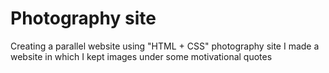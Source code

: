 # Photography site
 Creating a parallel website using "HTML + CSS" photography site
I made a website in which I kept images under some motivational quotes
